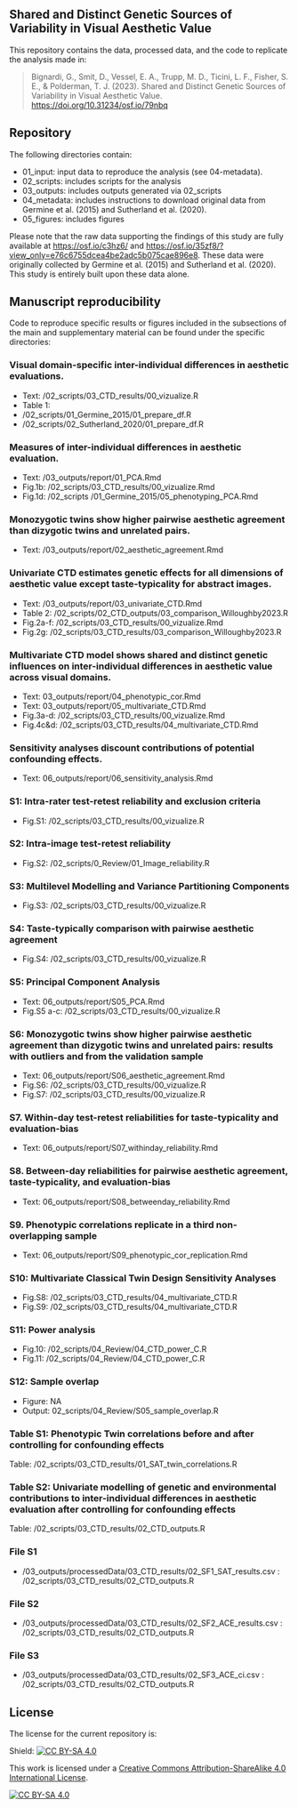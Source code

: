 ## Shared and Distinct Genetic Sources of Variability in Visual Aesthetic Value

This repository contains the data, processed data, and the code to replicate the analysis made in:

> Bignardi, G., Smit, D., Vessel, E. A., Trupp, M. D., Ticini, L. F., Fisher, S. E., & Polderman, T. J. (2023). Shared and Distinct Genetic Sources of Variability in Visual Aesthetic Value. https://doi.org/10.31234/osf.io/79nbq 

## Repository

The following directories contain:
+ 01_input: input data to reproduce the analysis (see 04-metadata). 
+ 02_scripts: includes scripts for the analysis
+ 03_outputs: includes outputs generated via 02_scripts
+ 04_metadata: includes instructions to download original data from Germine et al. (2015) and Sutherland et al. (2020).
+ 05_figures: includes figures

Please note that the raw data supporting the findings of this study are fully available at https://osf.io/c3hz6/ and https://osf.io/35zf8/?view_only=e76c6755dcea4be2adc5b075cae896e8. 
These data were originally collected by Germine et al. (2015) and Sutherland et al. (2020). This study is entirely built upon these data alone. 


## Manuscript reproducibility

Code to reproduce specific results or figures included in the subsections of the main and supplementary material can be found under the specific directories:

### Visual domain-specific inter-individual differences in aesthetic evaluations.
+ Text: /02_scripts/03_CTD_results/00_vizualize.R
+ Table 1:  
+ /02_scripts/01_Germine_2015/01_prepare_df.R  
+ /02_scripts/02_Sutherland_2020/01_prepare_df.R

### Measures of inter-individual differences in aesthetic evaluation.
+ Text: /03_outputs/report/01_PCA.Rmd
+ Fig.1b: /02_scripts/03_CTD_results/00_vizualize.Rmd
+ Fig.1d: /02_scripts /01_Germine_2015/05_phenotyping_PCA.Rmd

### Monozygotic twins show higher pairwise aesthetic agreement than dizygotic twins and unrelated pairs.
+ Text: /03_outputs/report/02_aesthetic_agreement.Rmd

### Univariate CTD estimates genetic effects for all dimensions of aesthetic value except taste-typicality for abstract images.
+ Text: /03_outputs/report/03_univariate_CTD.Rmd
+ Table 2: /02_scripts/02_CTD_outputs/03_comparison_Willoughby2023.R
+ Fig.2a-f: /02_scripts/03_CTD_results/00_vizualize.Rmd 
+ Fig.2g: /02_scripts/03_CTD_results/03_comparison_Willoughby2023.R

### Multivariate CTD model shows shared and distinct genetic influences on inter-individual differences in aesthetic value across visual domains.
+ Text: 03_outputs/report/04_phenotypic_cor.Rmd
+ Text: 03_outputs/report/05_multivariate_CTD.Rmd
+ Fig.3a-d: /02_scripts/03_CTD_results/00_vizualize.Rmd
+ Fig.4c&d: /02_scripts/03_CTD_results/04_multivariate_CTD.Rmd

### Sensitivity analyses discount contributions of potential confounding effects.
+ Text:  06_outputs/report/06_sensitivity_analysis.Rmd

###  S1: Intra-rater test-retest reliability and exclusion criteria
+ Fig.S1: /02_scripts/03_CTD_results/00_vizualize.R

###  S2: Intra-image test-retest reliability 
+ Fig.S2: /02_scripts/0_Review/01_Image_reliability.R

###  S3: Multilevel Modelling and Variance Partitioning Components
+ Fig.S3: /02_scripts/03_CTD_results/00_vizualize.R

###  S4: Taste-typically comparison with pairwise aesthetic agreement
+ Fig.S4: /02_scripts/03_CTD_results/00_vizualize.R

###  S5: Principal Component Analysis 
+ Text:  06_outputs/report/S05_PCA.Rmd
+ Fig.S5 a-c: /02_scripts/03_CTD_results/00_vizualize.R

###  S6: Monozygotic twins show higher pairwise aesthetic agreement than dizygotic twins and unrelated pairs: results with outliers and from the validation sample 
+ Text:  06_outputs/report/S06_aesthetic_agreement.Rmd
+ Fig.S6: /02_scripts/03_CTD_results/00_vizualize.R
+ Fig.S7: /02_scripts/03_CTD_results/00_vizualize.R

### S7. Within-day test-retest reliabilities for taste-typicality and evaluation-bias
+ Text:  06_outputs/report/S07_withinday_reliability.Rmd

### S8. Between-day reliabilities for pairwise aesthetic agreement, taste-typicality, and evaluation-bias
+ Text:  06_outputs/report/S08_betweenday_reliability.Rmd

### S9. Phenotypic correlations replicate in a third non-overlapping sample
+ Text:  06_outputs/report/S09_phenotypic_cor_replication.Rmd

### S10: Multivariate Classical Twin Design Sensitivity Analyses 
+ Fig.S8: /02_scripts/03_CTD_results/04_multivariate_CTD.R
+ Fig.S9: /02_scripts/03_CTD_results/04_multivariate_CTD.R

### S11: Power analysis 
+ Fig.10: /02_scripts/04_Review/04_CTD_power_C.R
+ Fig.11: /02_scripts/04_Review/04_CTD_power_C.R

### S12: Sample overlap
+ Figure: NA
+ Output: 02_scripts/04_Review/S05_sample_overlap.R

### Table S1: Phenotypic Twin correlations before and after controlling for confounding effects
Table: /02_scripts/03_CTD_results/01_SAT_twin_correlations.R

### Table S2: Univariate modelling of genetic and environmental contributions to inter-individual differences in aesthetic evaluation after controlling for confounding effects
Table: /02_scripts/03_CTD_results/02_CTD_outputs.R

### File S1
+ /03_outputs/processedData/03_CTD_results/02_SF1_SAT_results.csv : /02_scripts/03_CTD_results/02_CTD_outputs.R

### File S2
+ /03_outputs/processedData/03_CTD_results/02_SF2_ACE_results.csv : /02_scripts/03_CTD_results/02_CTD_outputs.R

### File S3
+ /03_outputs/processedData/03_CTD_results/02_SF3_ACE_ci.csv : /02_scripts/03_CTD_results/02_CTD_outputs.R

## License 

The license for the current repository is:

Shield: [![CC BY-SA 4.0][cc-by-sa-shield]][cc-by-sa]

This work is licensed under a
[Creative Commons Attribution-ShareAlike 4.0 International License][cc-by-sa].

[![CC BY-SA 4.0][cc-by-sa-image]][cc-by-sa]

[cc-by-sa]: http://creativecommons.org/licenses/by-sa/4.0/
[cc-by-sa-image]: https://licensebuttons.net/l/by-sa/4.0/88x31.png
[cc-by-sa-shield]: https://img.shields.io/badge/License-CC%20BY--SA%204.0-lightgrey.svg